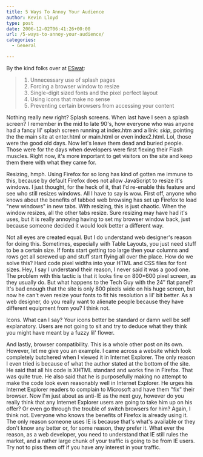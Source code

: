 ```yaml
---
title: 5 Ways To Annoy Your Audience
author: Kevin Lloyd
type: post
date: 2006-12-02T06:41:26+00:00
url: /5-ways-to-annoy-your-audience/
categories:
  - General

---
```

By the kind folks over at [ESwat][1]:

>   1. Unnecessary use of splash pages
>   2. Forcing a browser window to resize
>   3. Single-digit sized fonts and the pixel perfect layout
>   4. Using icons that make no sense
>   5. Preventing certain browsers from accessing your content

Nothing really new right? Splash screens. When last have I seen a splash screen? I remember in the mid to late 90's, how everyone who was anyone had a fancy lil' splash screen running at index.htm and a link: _skip_, pointing the the main site at enter.html or main.html or even index2.html. Lol, those were the good old days. Now let's leave them dead and buried people. Those were for the days when developers were first flexing their Flash muscles. Right now, it's more important to get visitors on the site and keep them there with what they came for.

Resizing, hmph. Using Firefox for so long has kind of gotten me immune to this, because by default Firefox does not allow JavaScript to resize it's windows. I just thought, for the heck of it, that I'd re-enable this feature and see who still resizes windows. All I have to say is wow. First off, anyone who knows about the benefits of tabbed web browsing has set up Firefox to load "new windows" in new tabs. With resizing, this is just chaotic. When the window resizes, all the other tabs resize. Sure resizing may have had it's uses, but it is really annoying having to set my browser window back, just because someone decided it would look better a different way.

Not all eyes are created equal. But I do understand web designer's reason for doing this. Sometimes, especially with Table Layouts, you just need stuff to be a certain size. If fonts start getting too large then your columns and rows get all screwed up and stuff start flying all over the place. How do we solve this? Hard code pixel widths into your HTML and CSS files for font sizes. Hey, I say I understand their reason, I never said it was a good one. The problem with this tactic is that it looks fine on 800&#215;600 pixel screen, as they usually do. But what happens to the Tech Guy with the 24&#8243; flat panel? It's bad enough that the site is only 800 pixels wide on his huge screen, but now he can't even resize your fonts to fit his resolution a lil' bit better. As a web designer, do you really want to alienate people because they have different equipment from you? I think not.

Icons. What can I say? Your icons better be standard or damn well be self explanatory. Users are not going to sit and try to deduce what they think you might have meant by a fuzzy lil' flower.

And lastly, browser compatibility. This is a whole other post on its own. However, let me give you an example. I came across a website which look completely butchered when I viewed it in Internet Explorer. The only reason I even tried is because of what the author stated at the bottom of the site. He said that all his code is XHTML standard and works fine in Firefox. That was quite true. He also said that he is purposefully making no attempt to make the code look even reasonably well in Internet Explorer. He urges his Internet Explorer readers to complain to Microsoft and have them "fix" their browser. Now I'm just about as anti-IE as the next guy, however do you really think that any Internet Explorer users are going to take him up on his offer? Or even go through the trouble of switch browsers for him? Again, I think not. Everyone who knows the benefits of Firefox is already using it. The only reason someone uses IE is because that's what's available or they don't know any better or, for some reason, they prefer it. What ever the reason, as a web developer, you need to understand that IE still rules the market, and a rather large chunk of your traffic is going to be from IE users. Try not to piss them off if you have any interest in your traffic.

 [1]: http://eswat.ca/archives/2006/11/21/5-great-ways-to-piss-off-your-web-audience/